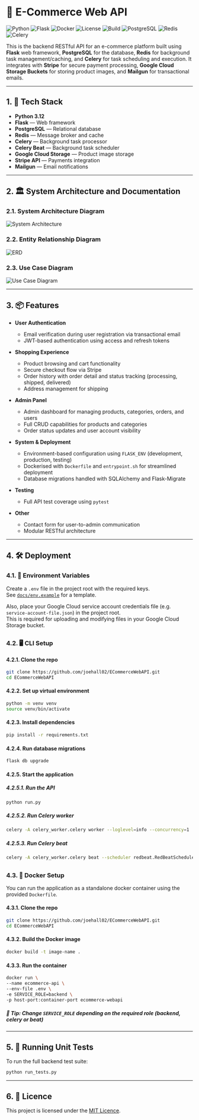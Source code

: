 # 🛒 E-Commerce Web API
![Python](https://img.shields.io/badge/python-3.12-blue.svg)
![Flask](https://img.shields.io/badge/framework-Flask-lightgrey)
![Docker](https://img.shields.io/badge/containerized-Docker-blue)
![License](https://img.shields.io/badge/license-MIT-green.svg)
![Build](https://img.shields.io/github/actions/workflow/status/joehall02/ECommerceWebAPI/ci.yml?branch=master)
![PostgreSQL](https://img.shields.io/badge/database-PostgreSQL-blue)
![Redis](https://img.shields.io/badge/cache-Redis-red)
![Celery](https://img.shields.io/badge/worker-Celery-brightgreen)


This is the backend RESTful API for an e-commerce platform built using **Flask** web framework, **PostgreSQL** for the database, **Redis** for background task management/caching, and **Celery** for task scheduling and execution. It integrates with **Stripe** for secure payment processing, **Google Cloud Storage Buckets** for storing product images, and **Mailgun** for transactional emails.

---

## 1. 🚀 Tech Stack

- **Python 3.12**
- **Flask** — Web framework
- **PostgreSQL** — Relational database
- **Redis** — Message broker and cache
- **Celery** — Background task processor
- **Celery Beat** — Background task scheduler
- **Google Cloud Storage** — Product image storage
- **Stripe API** — Payments integration
- **Mailgun** — Email notifications

---

## 2. 🏛️ System Architecture and Documentation

### 2.1. System Architecture Diagram
![System Architecture](docs/diagrams/system_architecture_diagram.png)

### 2.2. Entity Relationship Diagram
![ERD](docs/diagrams/entity_relationship_diagram.png)

### 2.3. Use Case Diagram
![Use Case Diagram](docs/diagrams/use_case_diagram.png)

---

## 3. 📦 Features

- **User Authentication**
  - Email verification during user registration via transactional email
  - JWT-based authentication using access and refresh tokens

- **Shopping Experience**
  - Product browsing and cart functionality
  - Secure checkout flow via Stripe
  - Order history with order detail and status tracking (processing, shipped, delivered)
  - Address management for shipping

- **Admin Panel**
  - Admin dashboard for managing products, categories, orders, and users
  - Full CRUD capabilities for products and categories
  - Order status updates and user account visibility

- **System & Deployment**
  - Environment-based configuration using `FLASK_ENV` (development, production, testing)
  - Dockerised with `Dockerfile` and `entrypoint.sh` for streamlined deployment
  - Database migrations handled with SQLAlchemy and Flask-Migrate

- **Testing**
  - Full API test coverage using `pytest`

- **Other**
  - Contact form for user-to-admin communication
  - Modular RESTful architecture
  
---

## 4. 🛠️ Deployment

### 4.1. 🔐 Environment Variables

Create a `.env` file in the project root with the required keys.  
See [`docs/env.example`](docs/env.example) for a template.

Also, place your Google Cloud service account credentials file (e.g. `service-account-file.json`) in the project root.  
This is required for uploading and modifying files in your Google Cloud Storage bucket.

##

### 4.2. 🖥️ CLI Setup

#### 4.2.1. Clone the repo
```bash
git clone https://github.com/joehall02/ECommerceWebAPI.git
cd ECommerceWebAPI
```

#### 4.2.2. Set up virtual environment
```bash
python -m venv venv
source venv/bin/activate
```

#### 4.2.3. Install dependencies
```bash
pip install -r requirements.txt
```

#### 4.2.4. Run database migrations
```bash
flask db upgrade
```

#### 4.2.5. Start the application

##### 4.2.5.1. Run the API
```bash
python run.py
```

##### 4.2.5.2. Run Celery worker
```bash
celery -A celery_worker.celery worker --loglevel=info --concurrency=1
```

##### 4.2.5.3. Run Celery beat
```bash
celery -A celery_worker.celery beat --scheduler redbeat.RedBeatScheduler
```

##

### 4.3. 🐳 Docker Setup

You can run the application as a standalone docker container using the provided `Dockerfile`.

#### 4.3.1. Clone the repo
```bash
git clone https://github.com/joehall02/ECommerceWebAPI.git
cd ECommerceWebAPI
```

#### 4.3.2. Build the Docker image 
```bash
docker build -t image-name .
```

#### 4.3.3. Run the container
```bash
docker run \
--name ecommerce-api \
--env-file .env \
-e SERVICE_ROLE=backend \
-p host-port:container-port ecommerce-webapi
```
##### 📌 Tip: Change `SERVICE_ROLE` depending on the required role (backend, celery or beat)

---

## 5. 🧪 Running Unit Tests

To run the full backend test suite:

```bash
python run_tests.py
```

---

## 6. 📄 Licence

This project is licensed under the [MIT Licence](LICENCE).

